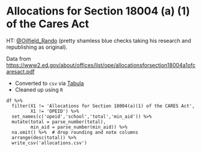 # Allocations for Section 18004 (a) (1) of the Cares Act 

HT: [@Oilfield_Rando](https://twitter.com/Oilfield_Rando) (pretty shamless blue checks taking his research and republishing as original).

Data from https://www2.ed.gov/about/offices/list/ope/allocationsforsection18004a1ofcaresact.pdf

- Converted to `csv` via [Tabula](https://tabula.technology)
- Cleaned up using `R`

```
df %>% 
  filter(X1 != 'Allocations for Section 18004(a)(1) of the CARES Act',
         X1 != 'OPEID') %>% 
  set_names(c('opeid','school','total','min_aid')) %>% 
  mutate(total = parse_number(total),
         min_aid = parse_number(min_aid)) %>% 
  na.omit() %>%  # drop rounding and note columns
  arrange(desc(total)) %>% 
  write_csv('allocations.csv')
```

